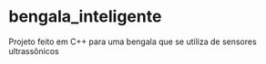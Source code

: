 # bengala_inteligente
Projeto feito em C++ para uma bengala que se utiliza de sensores ultrassônicos
